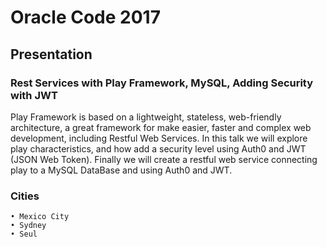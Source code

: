 # Oracle Code 2017

## Presentation
### Rest Services with Play Framework, MySQL, Adding Security with JWT

Play Framework is based on a lightweight, stateless, web-friendly architecture, a great framework for make easier, faster and complex web development, including Restful Web Services. In this talk we will explore play characteristics, and how add a security level using Auth0 and JWT (JSON Web Token). Finally we will create a restful web service connecting play to a MySQL DataBase and using Auth0 and JWT.

### Cities
    • Mexico City
    • Sydney
    • Seul
